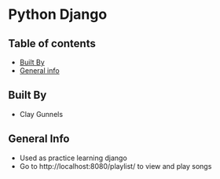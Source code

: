 # Python Django
## Table of contents
* [Built By](#built-by)
* [General info](#general-info)

## Built By
* Clay Gunnels

## General Info
* Used as practice learning django  
* Go to http://localhost:8080/playlist/ to view and play songs
